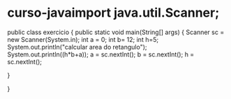 # curso-javaimport java.util.Scanner;
public class exercicio {
public static void main(String[] args) {
	Scanner sc = new Scanner(System.in);
	int a = 0;
	int b= 12;
	int h=5;
	System.out.println("calcular area do retangulo");
	System.out.println((h*b+a));
	a = sc.nextInt();
	b = sc.nextInt();
	h = sc.nextInt();

}

}
